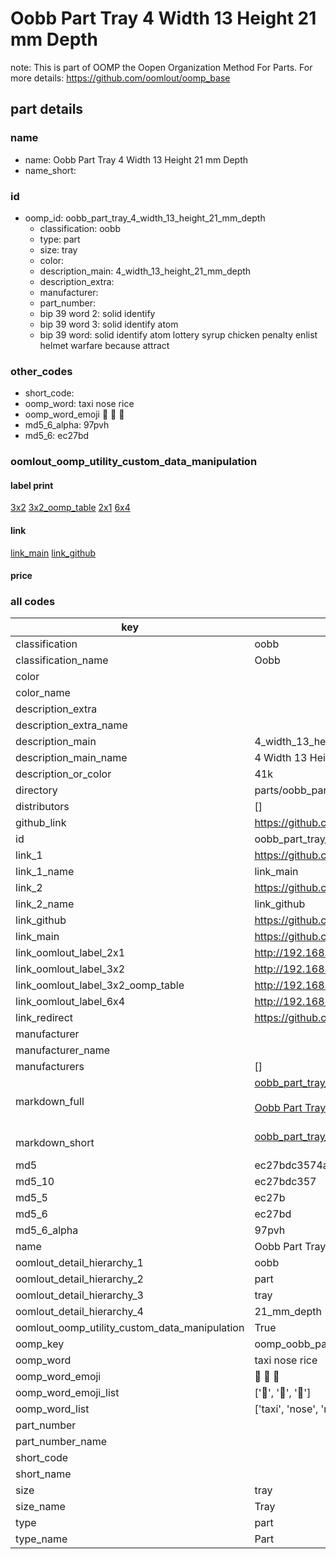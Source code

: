 # Oobb Part Tray 4 Width 13 Height 21 mm Depth  

note: This is part of OOMP the Oopen Organization Method For Parts. For more details: https://github.com/oomlout/oomp_base

##  part details
  







### name
* name: Oobb Part Tray 4 Width 13 Height 21 mm Depth
* name_short: 
### id
* oomp_id: oobb_part_tray_4_width_13_height_21_mm_depth
  * classification: oobb
  * type: part
  * size: tray
  * color: 
  * description_main: 4_width_13_height_21_mm_depth
  * description_extra: 
  * manufacturer: 
  * part_number: 
  * bip 39 word 2: solid identify
  * bip 39 word 3: solid identify atom
  * bip 39 word: solid identify atom lottery syrup chicken penalty enlist helmet warfare because attract

### other_codes
* short_code: 
* oomp_word: taxi nose rice
* oomp_word_emoji :taxi: :nose: :rice:
* md5_6_alpha: 97pvh
* md5_6: ec27bd






### oomlout_oomp_utility_custom_data_manipulation
#### label print
[3x2](http://192.168.1.245:1112/?label=oomp%2097pvh)
[3x2_oomp_table](http://192.168.1.108:1112/?label=oomp%2097pvh)
[2x1](http://192.168.1.242:1112/?label=oomp%2097pvh)
[6x4](http://192.168.1.55:1112/?label=oomp%2097pvh)    

#### link

[link_main](https://github.com/oomlout/oomlout_oomp_version_1_messy/tree/main/parts/oobb_part_tray_4_width_13_height_21_mm_depth) [link_github](https://github.com/oomlout/oomlout_oomp_version_1_messy/tree/main/parts/oobb_part_tray_4_width_13_height_21_mm_depth)                             

#### price







### all codes 
| key | value |  
| --- | --- |  
| classification | oobb |  
| classification_name | Oobb |  
| color |  |  
| color_name |  |  
| description_extra |  |  
| description_extra_name |  |  
| description_main | 4_width_13_height_21_mm_depth |  
| description_main_name | 4 Width 13 Height 21 mm Depth |  
| description_or_color | 41k |  
| directory | parts/oobb_part_tray_4_width_13_height_21_mm_depth |  
| distributors | [] |  
| github_link | https://github.com/oomlout/oomlout_oomp_part_src/tree/main/parts/oobb_part_tray_4_width_13_height_21_mm_depth |  
| id | oobb_part_tray_4_width_13_height_21_mm_depth |  
| link_1 | https://github.com/oomlout/oomlout_oomp_version_1_messy/tree/main/parts/oobb_part_tray_4_width_13_height_21_mm_depth |  
| link_1_name | link_main |  
| link_2 | https://github.com/oomlout/oomlout_oomp_version_1_messy/tree/main/parts/oobb_part_tray_4_width_13_height_21_mm_depth |  
| link_2_name | link_github |  
| link_github | https://github.com/oomlout/oomlout_oomp_version_1_messy/tree/main/parts/oobb_part_tray_4_width_13_height_21_mm_depth |  
| link_main | https://github.com/oomlout/oomlout_oomp_version_1_messy/tree/main/parts/oobb_part_tray_4_width_13_height_21_mm_depth |  
| link_oomlout_label_2x1 | http://192.168.1.242:1112/?label=oomp%2097pvh |  
| link_oomlout_label_3x2 | http://192.168.1.245:1112/?label=oomp%2097pvh |  
| link_oomlout_label_3x2_oomp_table | http://192.168.1.108:1112/?label=oomp%2097pvh |  
| link_oomlout_label_6x4 | http://192.168.1.55:1112/?label=oomp%2097pvh |  
| link_redirect | https://github.com/oomlout/oomlout_oomp_version_1_messy/tree/main/parts/oobb_part_tray_4_width_13_height_21_mm_depth |  
| manufacturer |  |  
| manufacturer_name |  |  
| manufacturers | [] |  
| markdown_full | [oobb_part_tray_4_width_13_height_21_mm_depth](none)<br>[](none)<br>[Oobb Part Tray 4 Width 13 Height 21 Mm Depth](none)<br><br> |  
| markdown_short | [oobb_part_tray_4_width_13_height_21_mm_depth](none)<br><br> |  
| md5 | ec27bdc3574ad4509eee58401c9c2675 |  
| md5_10 | ec27bdc357 |  
| md5_5 | ec27b |  
| md5_6 | ec27bd |  
| md5_6_alpha | 97pvh |  
| name | Oobb Part Tray 4 Width 13 Height 21 mm Depth |  
| oomlout_detail_hierarchy_1 | oobb |  
| oomlout_detail_hierarchy_2 | part |  
| oomlout_detail_hierarchy_3 | tray |  
| oomlout_detail_hierarchy_4 | 21_mm_depth |  
| oomlout_oomp_utility_custom_data_manipulation | True |  
| oomp_key | oomp_oobb_part_tray_4_width_13_height_21_mm_depth |  
| oomp_word | taxi nose rice |  
| oomp_word_emoji | :taxi: :nose: :rice: |  
| oomp_word_emoji_list | [':taxi:', ':nose:', ':rice:'] |  
| oomp_word_list | ['taxi', 'nose', 'rice'] |  
| part_number |  |  
| part_number_name |  |  
| short_code |  |  
| short_name |  |  
| size | tray |  
| size_name | Tray |  
| type | part |  
| type_name | Part |  
